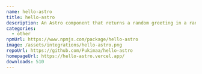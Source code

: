 ```yaml
---
name: hello-astro
title: hello-astro
description: An Astro component that returns a random greeting in a random language
categories:
  - other
npmUrl: https://www.npmjs.com/package/hello-astro
image: /assets/integrations/hello-astro.png
repoUrl: https://github.com/Pukimaa/hello-astro
homepageUrl: https://hello-astro.vercel.app/
downloads: 510
---
```


